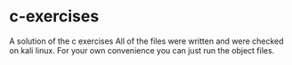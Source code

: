 # c-exercises
A solution of the c exercises
All of the files were written and were checked on kali linux.
For your own convenience you can just run the object files.
